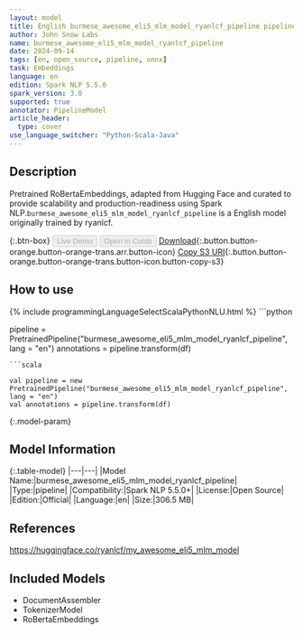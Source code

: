 ```yaml
---
layout: model
title: English burmese_awesome_eli5_mlm_model_ryanlcf_pipeline pipeline RoBertaEmbeddings from ryanlcf
author: John Snow Labs
name: burmese_awesome_eli5_mlm_model_ryanlcf_pipeline
date: 2024-09-14
tags: [en, open_source, pipeline, onnx]
task: Embeddings
language: en
edition: Spark NLP 5.5.0
spark_version: 3.0
supported: true
annotator: PipelineModel
article_header:
  type: cover
use_language_switcher: "Python-Scala-Java"
---
```


## Description

Pretrained RoBertaEmbeddings, adapted from Hugging Face and curated to provide scalability and production-readiness using Spark NLP.`burmese_awesome_eli5_mlm_model_ryanlcf_pipeline` is a English model originally trained by ryanlcf.

{:.btn-box}
<button class="button button-orange" disabled>Live Demo</button>
<button class="button button-orange" disabled>Open in Colab</button>
[Download](https://s3.amazonaws.com/auxdata.johnsnowlabs.com/public/models/burmese_awesome_eli5_mlm_model_ryanlcf_pipeline_en_5.5.0_3.0_1726300194113.zip){:.button.button-orange.button-orange-trans.arr.button-icon}
[Copy S3 URI](s3://auxdata.johnsnowlabs.com/public/models/burmese_awesome_eli5_mlm_model_ryanlcf_pipeline_en_5.5.0_3.0_1726300194113.zip){:.button.button-orange.button-orange-trans.button-icon.button-copy-s3}

## How to use



<div class="tabs-box" markdown="1">
{% include programmingLanguageSelectScalaPythonNLU.html %}
```python

pipeline = PretrainedPipeline("burmese_awesome_eli5_mlm_model_ryanlcf_pipeline", lang = "en")
annotations =  pipeline.transform(df)   

```
```scala

val pipeline = new PretrainedPipeline("burmese_awesome_eli5_mlm_model_ryanlcf_pipeline", lang = "en")
val annotations = pipeline.transform(df)

```
</div>

{:.model-param}
## Model Information

{:.table-model}
|---|---|
|Model Name:|burmese_awesome_eli5_mlm_model_ryanlcf_pipeline|
|Type:|pipeline|
|Compatibility:|Spark NLP 5.5.0+|
|License:|Open Source|
|Edition:|Official|
|Language:|en|
|Size:|306.5 MB|

## References

https://huggingface.co/ryanlcf/my_awesome_eli5_mlm_model

## Included Models

- DocumentAssembler
- TokenizerModel
- RoBertaEmbeddings